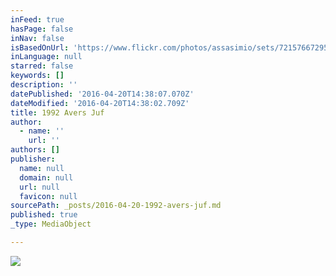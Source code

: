```yaml
---
inFeed: true
hasPage: false
inNav: false
isBasedOnUrl: 'https://www.flickr.com/photos/assasimio/sets/72157667295276836'
inLanguage: null
starred: false
keywords: []
description: ''
datePublished: '2016-04-20T14:38:07.070Z'
dateModified: '2016-04-20T14:38:02.709Z'
title: 1992 Avers Juf
author:
  - name: ''
    url: ''
authors: []
publisher:
  name: null
  domain: null
  url: null
  favicon: null
sourcePath: _posts/2016-04-20-1992-avers-juf.md
published: true
_type: MediaObject

---
```

![](https://the-grid-user-content.s3-us-west-2.amazonaws.com/db98a2f5-43f2-46a2-830f-3bb9e93d5786.jpg)